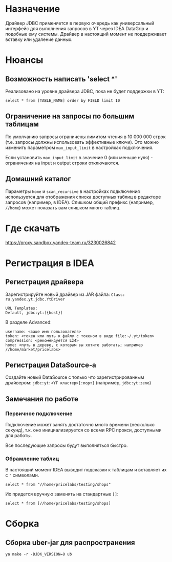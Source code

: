# Назначение
Драйвер JDBC применяется в первую очередь как универсальный интерфейс для выполнения запросов в YT через IDEA DataGrip и подобные ему системы.
Драйвер в настоящий момент не поддерживает вставку или удаление данных.

# Нюансы

## Возможность написать 'select *'
Реализовано на уровне драйвера JDBC, пока не будет поддержки в YT:
```
select * from [TABLE_NAME] order by FIELD limit 10
```

## Ограничение на запросы по большим таблицам
По умолчанию запросы ограничены лимитом чтения в 10 000 000 строк (т.е. запросы должны использовать эффективные ключи).
Это можно изменить параметром `max_input_limit` в настройках подключения.

Если установить `max_input_limit` в значение 0 (или меньше нуля) - ограничения на input и output строки отключаются.

## Домашний каталог
Параметры `home` и `scan_recursive` в настройках подключения используется для отображения списка доступных таблиц
в редакторе запросов (например, в IDEA). Слишком общий префикс (например, `//home`) может показать вам слишком много таблиц.


# Где скачать
https://proxy.sandbox.yandex-team.ru/3230026842

# Регистрация в IDEA

## Регистрация драйвера
Зарегистрируйте новый драйвер из JAR файла: `Class: ru.yandex.yt.jdbc.YtDriver`

```
URL Templates:
Default, jdbc:yt:[{host}]
```

В разделе Advanced:
```
username: <ваше имя пользователя>
token: <токен или путь к файлу с токеном в виде file:~/.yt/token>
compression: <рекомендуется Lz4>
home: <путь в дереве, с которым вы хотите работать; например //home/market/pricelabs>
```

## Регистрация DataSource-а

Создайте новый DataSource с только что зарегистрированным драйвером: `jdbc:yt:<YT кластер>[:порт]` (например, `jdbc:yt:zeno`)


## Замечания по работе

### Первичное подключение
Подключение может занять достаточно много времени (несколько секунд), т.к. оно инициализируется со всеми RPC прокси,
доступными для работы.

Все последующие запросы будут выполняться быстро.

### Обрамление таблиц

В настоящий момент IDEA выводит подсказки к таблицам и вставляет их с `"` символами.
```
select * from "//home/pricelabs/testing/shops"
```

Их придется вручную заменять на стандартные `[]`:
```
select * from [//home/pricelabs/testing/shops]
```

# Сборка

## Сборка uber-jar для распространения
`ya make -r -DJDK_VERSION=8 ub`
